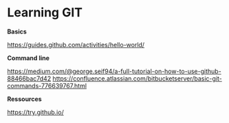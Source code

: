 # Learning GIT

**Basics**

https://guides.github.com/activities/hello-world/

**Command line**

https://medium.com/@george.seif94/a-full-tutorial-on-how-to-use-github-88466bac7d42
https://confluence.atlassian.com/bitbucketserver/basic-git-commands-776639767.html

**Ressources**

https://try.github.io/
